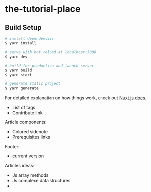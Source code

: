 # the-tutorial-place

## Build Setup

```bash
# install dependencies
$ yarn install

# serve with hot reload at localhost:3000
$ yarn dev

# build for production and launch server
$ yarn build
$ yarn start

# generate static project
$ yarn generate
```

For detailed explanation on how things work, check out [Nuxt.js docs](https://nuxtjs.org).


- List of tags
- Contribute link


Article components:
- Colored sidenote
- Prerequisites links

Footer: 
- current version


Articles ideas:
- Js array methods
- Js complexe data structures
- 
